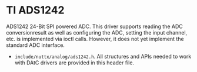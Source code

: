 # TI ADS1242

ADS1242 24-Bit SPI powered ADC. This driver supports reading the ADC
conversionresult as well as configuring the ADC, setting the input
channel, etc. is implemented via ioctl calls. However, it does not yet
implement the standard ADC interface.

  - `include/nuttx/analog/ads1242.h`. All structures and APIs needed to
    work with DAtC drivers are provided in this header file.
